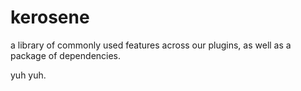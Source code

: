 # kerosene
a library of commonly used features across our plugins, as well as a package of dependencies.

yuh yuh.